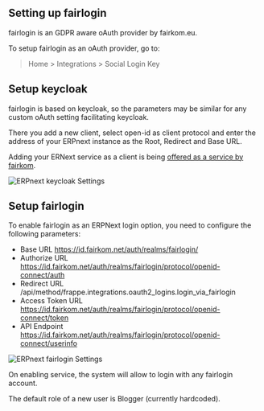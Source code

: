 ## Setting up fairlogin

fairlogin is an GDPR aware oAuth provider by fairkom.eu.

To setup fairlogin as an oAuth provider, go to:

> Home > Integrations > Social Login Key

## Setup keycloak

fairlogin is based on keycloak, so the parameters may be similar for any custom oAuth setting facilitating keycloak.

There you add a new client, select open-id as client protocol and enter the address of your ERPnext instance as the Root, Redirect and Base URL.

Adding your ERNext service as a client is being [offered as a service by fairkom](https://erp.fairkom.net/cloud/fairlogin-client).

![ERPnext keycloak Settings](https://docs.erpnext.com/files/fairloginKeycloakERPnext.png)

## Setup fairlogin

To enable fairlogin as an ERPNext login option, you need to configure the following parameters:

*   Base URL https://id.fairkom.net/auth/realms/fairlogin/
*   Authorize URL https://id.fairkom.net/auth/realms/fairlogin/protocol/openid-connect/auth
*   Redirect URL /api/method/frappe.integrations.oauth2_logins.login_via\_fairlogin
*   Access Token URL https://id.fairkom.net/auth/realms/fairlogin/protocol/openid-connect/token
*   API Endpoint https://id.fairkom.net/auth/realms/fairlogin/protocol/openid-connect/userinfo

![ERPnext fairlogin Settings](https://docs.erpnext.com/files/fairloginERPnextSettings.png)

On enabling service, the system will allow to login with any fairlogin account.

The default role of a new user is Blogger (currently hardcoded).